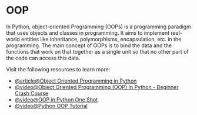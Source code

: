 # OOP

In Python, object-oriented Programming (OOPs) is a programming paradigm that uses objects and classes in programming. It aims to implement real-world entities like inheritance, polymorphisms, encapsulation, etc. in the programming. The main concept of OOPs is to bind the data and the functions that work on that together as a single unit so that no other part of the code can access this data.

Visit the following resources to learn more:

- [@article@Object Oriented Programming in Python](https://realpython.com/python3-object-oriented-programming/)
- [@video@Object Oriented Programming (OOP) In Python - Beginner Crash Course](https://www.youtube.com/watch?v=-pEs-Bss8Wc/)
- [@video@OOP in Python One Shot](https://www.youtube.com/watch?v=Ej_02ICOIgs)
- [@video@Python OOP Tutorial](https://www.youtube.com/watch?v=IbMDCwVm63M)
